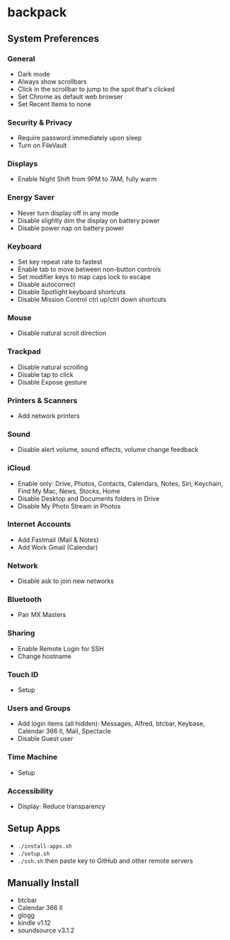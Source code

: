 # backpack

## System Preferences

### General

- Dark mode
- Always show scrollbars
- Click in the scrollbar to jump to the spot that's clicked
- Set Chrome as default web browser
- Set Recent Items to none

### Security & Privacy

- Require password immediately upon sleep
- Turn on FileVault

### Displays

- Enable Night Shift from 9PM to 7AM, fully warm

### Energy Saver

- Never turn display off in any mode
- Disable slightly dim the display on battery power
- Disable power nap on battery power

### Keyboard

- Set key repeat rate to fastest
- Enable tab to move between non-button controls
- Set modifier keys to map caps lock to escape
- Disable autocorrect
- Disable Spotlight keyboard shortcuts
- Disable Mission Control ctrl up/ctrl down shortcuts

### Mouse

- Disable natural scroll direction

### Trackpad

- Disable natural scrolling
- Disable tap to click
- Disable Expose gesture

### Printers & Scanners

- Add network printers

### Sound

- Disable alert volume, sound effects, volume change feedback

### iCloud

- Enable only: Drive, Photos, Contacts, Calendars, Notes, Siri, Keychain, Find My Mac, News, Stocks, Home
- Disable Desktop and Documents folders in Drive
- Disable My Photo Stream in Photos

### Internet Accounts

- Add Fastmail (Mail & Notes)
- Add Work Gmail (Calendar)

### Network

- Disable ask to join new networks

### Bluetooth

- Pair MX Masters

### Sharing

- Enable Remote Login for SSH
- Change hostname

### Touch ID

- Setup

### Users and Groups

- Add login items (all hidden): Messages, Alfred, btcbar, Keybase, Calendar 366 II, Mail, Spectacle
- Disable Guest user

### Time Machine

- Setup

### Accessibility

- Display: Reduce transparency

## Setup Apps

- `./install-apps.sh`
- `./setup.sh`
- `./ssh.sh` then paste key to GitHub and other remote servers

## Manually Install

- btcbar
- Calendar 366 II
- glogg
- kindle v1.12
- soundsource v3.1.2
